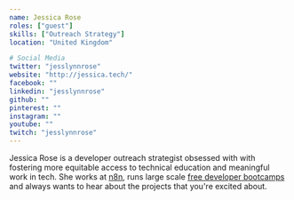 ```yaml
---
name: Jessica Rose
roles: ["guest"]
skills: ["Outreach Strategy"]
location: "United Kingdom"

# Social Media
twitter: "jesslynnrose"
website: "http://jessica.tech/"
facebook: ""
linkedin: "jesslynnrose"
github: ""
pinterest: ""
instagram: ""
youtube: ""
twitch: "jesslynnrose"
---
```


Jessica Rose is a developer outreach strategist obsessed with with fostering more equitable access 
to technical education and meaningful work in tech. She works at [n8n](n8n.io), runs large scale [free 
developer bootcamps](https://www.freecodecamp.org/news/author/jessica/) and always wants to hear about the projects that you're excited about.

<!--more-->

